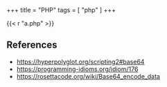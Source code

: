 +++
title = "PHP"
tags = [ "php" ]
+++

{{< r "a.php" >}}

## References

- <https://hyperpolyglot.org/scripting2#base64>
- <https://programming-idioms.org/idiom/176>
- <https://rosettacode.org/wiki/Base64_encode_data>
